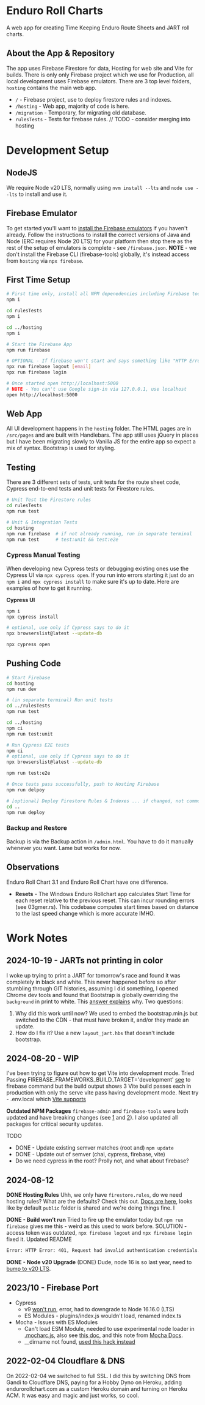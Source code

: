# Enduro Roll Charts
A web app for creating Time Keeping Enduro Route Sheets and JART roll charts.  

## About the App & Repository
The app uses Firebase Firestore for data, Hosting for web site and Vite for builds. There is only only Firebase project which we use for Production, all local development uses Firebase emulators.   There are 3 top level folders, `hosting` contains the main web app.

- `/` - Firebase project, use to deploy firestore rules and indexes.
- `/hosting` - Web app, majority of code is here.
- `/migration` - Temporary, for migrating old database.
- `rulesTests` - Tests for firebase rules. // TODO - consider merging into hosting

# Development Setup
## NodeJS
We require Node v20 LTS, normally using `nvm install --lts` and `node use --lts` to install and use it.
## Firebase Emulator
To get started you'll want to [install the Firebase emulators](https://firebase.google.com/docs/emulator-suite/install_and_configure) if you haven't already. Follow the instructions to install the correct versions of Java and Node (ERC requires Node 20 LTS) for your platform then stop there as the rest of the setup of emulators is complete - see `/firebase.json`. **NOTE** - we don't install the Firebase CLI (firebase-tools) globally, it's instead access from `hosting` via `npx firebase`. 

## First Time Setup
``` sh
# First time only, install all NPM depenedencies including Firebase tooling
npm i

cd rulesTests
npm i

cd ../hosting
npm i

# Start the Firebase App
npm run firebase

# OPTIONAL - If firebase won't start and says something like "HTTP Error: 401, Request had invalid authentication credentials." then you need to logout and login
npx run firebase logout [email]
npx run firebase login

# Once started open http://localhost:5000
# NOTE - You can't use Google sign-in via 127.0.0.1, use localhost
open http://localhost:5000
```

## Web App
All UI development happens in the `hosting` folder.  The HTML pages are in `/src/pages` and are built with Handlebars.  The app still uses jQuery in places but I have been migrating slowly to Vanilla JS for the entire app so expect a mix of syntax.  Bootstrap is used for styling.


## Testing 
There are 3 different sets of tests, unit tests for the route sheet code, Cypress end-to-end tests and unit tests for Firestore rules. 

``` sh
# Unit Test the Firestore rules
cd rulesTests
npm run test

# Unit & Integration Tests
cd hosting
npm run firebase  # if not already running, run in separate terminal
npm run test      # test:unit && test:e2e
```

### Cypress Manual Testing
When developing new Cypress tests or debugging existing ones use the Cypress UI via `npx cypress open`.  If you run into errors starting it just do an `npm i` and `npx cypress install` to make sure it's up to date. Here are examples of how to get it running.

**Cypress UI**
``` bash
npm i
npx cypress install 

# optional, use only if Cypress says to do it
npx browserslist@latest --update-db

npx cypress open
```

## Pushing Code
```bash
# Start Firebase
cd hosting
npm run dev

# (in separate terminal) Run unit tests
cd ../rulesTests
npm run test

cd ../hosting
npm ci 
npm run test:unit

# Run Cypress E2E tests
npm ci
# optional, use only if Cypress says to do it
npx browserslist@latest --update-db

npm run test:e2e

# Once tests pass successfully, push to Hosting Firebase
npm run delpoy

# [optional] Deploy Firestore Rules & Indexes ... if changed, not common
cd ..
npm run deploy
```

### Backup and Restore
Backup is via the Backup action in `/admin.html`.  You have to do it manually whenever you want.  Lame but works for now.

## Observations
Enduro Roll Chart 3.1 and Enduro Roll Chart have one difference.
- **Resets** - The Windows Enduro Rollchart app calculates Start Time for each reset relative to the previous reset.  This can incur rounding errors (see 03gmer.rs).  This codebase computes start times based on distance to the last speed change which is more accurate IMHO.

# Work Notes

## 2024-10-19 - JARTs not printing in color

I woke up trying to print a JART for tomorrow's race and found it was completely in black and white.  This never happened before so after stumbling through GIT histories, assuming I did something, I opened Chrome dev tools and found that Bootstrap is globally overriding the `background` in print to white.  This [answer explains](https://stackoverflow.com/questions/33410724/bootstrap-print-css-removes-background-color) why. Two questions:

1. Why did this work until now? We used to embed the bootstrap.min.js but switched to the CDN - that must have broken it, and/or they made an update.
1. How do I fix it? Use a new `layout_jart.hbs` that doesn't include bootstrap. 

## 2024-08-20 - WIP

I've been trying to figure out how to get Vite into development mode.  Tried Passing FIREBASE_FRAMEWORKS_BUILD_TARGET='development' [see](https://stackoverflow.com/questions/77655405/firebase-hosting-web-frameworks-w-angular-selecting-environments) to firebase command but the build output shows 3 Vite build passes each in production with only the serve vite pass having development mode.  Next try - .env.local which [Vite supports](https://vitejs.dev/guide/env-and-mode)

**Outdated NPM Packages**
`firebase-admin` and `firebase-tools` were both updated and have breaking changes (see [1](https://firebase.google.com/support/release-notes/admin/node) and [2](https://github.com/firebase/firebase-tools/releases?page=5)).  I also updated all packages for critical security updates. 

TODO
* DONE - Update existing semver matches (root and) `npm update`
* DONE - Update out of semver (chai, cypress, firebase, vite)
* Do we need cypress in the root?  Prolly not, and what about firebase? 


## 2024-08-12

**DONE Hosting Rules**
Uhh, we only have `firestore.rules`, do we need hosting rules?  What are the defaults?  Check this out. [Docs are here](https://firebase.google.com/docs/hosting/full-config), looks like by default `public` folder is shared and we're doing things fine. I 

**DONE - Build won’t run**
Tried to fire up the emulator today but `npm run firebase` gives me this - weird as this used to work before.  SOLUTION - access token was outdated, `npx firebase logout` and `npx firebase login` fixed it. Updated README

``` sh
Error: HTTP Error: 401, Request had invalid authentication credentials. Expected OAuth 2 access token, login cookie or other valid authentication credential. See https://developers.google.com/identity/sign-in/web/devconsole-project.
```

**DONE - Node v20 Upgrade**
(DONE) Dude, node 16 is so last year, need to [bump to v20 LTS](https://endoflife.date/nodejs).




## 2023/10 - Firebase Port
- Cypress
  - v9 [won't run](https://github.com/cypress-io/cypress/issues/19712), error, had to downgrade to Node 16.16.0 (LTS)
  - ES Modules - plugins/index.js wouldn't load, renamed index.ts
- Mocha - Issues with ES Modules
  - Can't load ESM Module, needed to use experimental node loader in [.mocharc.js](https://gist.github.com/jordansexton/2a0c3c360aa700cc9528e89620e82c3d), also see [this doc](https://github.com/TypeStrong/ts-node/issues/1007), and this note from [Mocha Docs](https://typestrong.org/ts-node/docs/recipes/mocha/).
  - __dirname not found, [used this hack instead](https://flaviocopes.com/fix-dirname-not-defined-es-module-scope/)

## 2022-02-04 Cloudflare & DNS
On 2022-02-04 we switched to full SSL.  I did this by switching DNS from Gandi to Cloudflare DNS, paying for a Hobby Dyno on Heroku, adding endurorollchart.com as a custom Heroku domain and turning on Heroku ACM.  It was easy and magic and just works, so cool.

